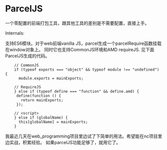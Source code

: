 # ParcelJS

一个零配置的前端打包工具，跟其他工具的差别是不需要配置，直接上手。

Internals:

支持ES6模块。对于web前端vanilla JS，parcel生成一个parcelRequire函数挂载在window对象上。
同时它也支持CommonJS环境和AMD requireJS. 见下面ParcelJS生成的代码。

```
    // CommonJS
    if (typeof exports === "object" && typeof module !== "undefined") {
      module.exports = mainExports;

    // RequireJS
    } else if (typeof define === "function" && define.amd) {
     define(function () {
       return mainExports;
     });

    // <script>
    } else if (globalName) {
      this[globalName] = mainExports;
    }
```

我最近几天在web_programming项目里边试了下简单的用法。希望能在nc项目里边实战，积累经验。
如果parcelJS功能足够了，就用它了。
